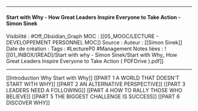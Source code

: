 ***
#### Start with Why - How Great Leaders Inspire Everyone to Take Action - Simon Sinek
Visibilité : #Off_Obsidian_Graph
MOC : [[05_MOOC/LECTURE - DEVELOPPEMENT PERSONNEL MOC]]
Source : 
Auteur : [[Simon Sinek]]
Date de création : 
Tags : #LectureP0 #Management 
Notes liées : ![[01_INBOX/[READ]/Start with why - Simon Sinek/Start with Why_ How Great Leaders Inspire Everyone to Take Action ( PDFDrive ).pdf]]
***

[[Introduction Why Start with Why]]
[[PART 1 A WORLD THAT DOESN'T START WITH WHY]]
[[PART 2 AN ALTERNATIVE PERSPECTIVE]]
[[PART 3 LEADERS NEED A FOLLOWING]]
[[PART 4 HOW TO RALLY THOSE WHO BELIEVE]]
[[PART 5 THE BIGGEST CHALLENGE IS SUCCESS]]
[[PART 6 DISCOVER WHY]]


